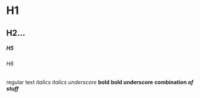 # H1
## H2...
##### H5
###### H6
regular text
*italics*
_italics underscore_
**bold**
__bold underscore__
**combination _of stuff_**

